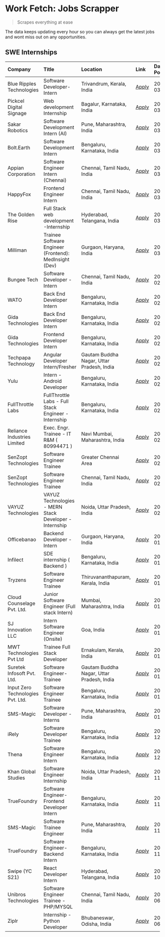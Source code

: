 # Work Fetch: Jobs Scrapper
> Scrapes everything at ease

The data keeps updating every hour so you can always get the latest jobs and wont miss out on any opportunities.

## SWE Internships
<!--START_SECTION:workfetch-->
| Company                           | Title                                                  | Location                                  | Link                                                                                                                                                                                                                                                                         | Date Posted   |
|:----------------------------------|:-------------------------------------------------------|:------------------------------------------|:-----------------------------------------------------------------------------------------------------------------------------------------------------------------------------------------------------------------------------------------------------------------------------|:--------------|
| Blue Ripples Technologies         | Software Developer- Intern                             | Trivandrum, Kerala, India                 | [Apply](https://in.linkedin.com/jobs/view/software-developer-intern-at-blue-ripples-technologies-3850694934?position=7&pageNum=0&refId=SPA1fNeX4TSIXkklRFJpeQ%3D%3D&trackingId=5Ap8ZPDONI%2FSnDJlgrJE2w%3D%3D&trk=public_jobs_jserp-result_search-card)                      | 2024-03-08    |
| Pickcel Digital Signage           | Web development Internship                             | Bagalur, Karnataka, India                 | [Apply](https://in.linkedin.com/jobs/view/web-development-internship-at-pickcel-digital-signage-3849506118?position=53&pageNum=0&refId=SPA1fNeX4TSIXkklRFJpeQ%3D%3D&trackingId=sNxek0Dq8t3ksaQiieipJA%3D%3D&trk=public_jobs_jserp-result_search-card)                        | 2024-03-08    |
| Sakar Robotics                    | Software Development Intern (AI)                       | Pune, Maharashtra, India                  | [Apply](https://in.linkedin.com/jobs/view/software-development-intern-ai-at-sakar-robotics-3848337951?position=10&pageNum=0&refId=SPA1fNeX4TSIXkklRFJpeQ%3D%3D&trackingId=Syhg5wEDv%2FNzA9cDcGMRkw%3D%3D&trk=public_jobs_jserp-result_search-card)                           | 2024-03-07    |
| Bolt.Earth                        | Software Development Intern                            | Bengaluru, Karnataka, India               | [Apply](https://in.linkedin.com/jobs/view/software-development-intern-at-bolt-earth-3849437038?position=13&pageNum=0&refId=SPA1fNeX4TSIXkklRFJpeQ%3D%3D&trackingId=ja2ptQFD%2FozGsPwRLXzI2A%3D%3D&trk=public_jobs_jserp-result_search-card)                                  | 2024-03-07    |
| Appian Corporation                | Software Engineer Intern (Chennai)                     | Chennai, Tamil Nadu, India                | [Apply](https://in.linkedin.com/jobs/view/software-engineer-intern-chennai-at-appian-corporation-3848335036?position=25&pageNum=0&refId=SPA1fNeX4TSIXkklRFJpeQ%3D%3D&trackingId=dG4bQj4JvXBoQZj3DzGhAw%3D%3D&trk=public_jobs_jserp-result_search-card)                       | 2024-03-07    |
| HappyFox                          | Frontend Engineer Intern                               | Chennai, Tamil Nadu, India                | [Apply](https://in.linkedin.com/jobs/view/frontend-engineer-intern-at-happyfox-3848357951?position=50&pageNum=0&refId=SPA1fNeX4TSIXkklRFJpeQ%3D%3D&trackingId=%2B%2BFFigHtJbHHg94R7G5GqA%3D%3D&trk=public_jobs_jserp-result_search-card)                                     | 2024-03-07    |
| The Golden Rise                   | Full Stack web development -Internship                 | Hyderabad, Telangana, India               | [Apply](https://in.linkedin.com/jobs/view/full-stack-web-development-internship-at-the-golden-rise-3847033236?position=36&pageNum=0&refId=SPA1fNeX4TSIXkklRFJpeQ%3D%3D&trackingId=tQZ3u7S7QGfNriC%2BkJd%2B6A%3D%3D&trk=public_jobs_jserp-result_search-card)                 | 2024-03-05    |
| Milliman                          | Trainee Software Engineer (Frontend): MedInsight (Dev) | Gurgaon, Haryana, India                   | [Apply](https://in.linkedin.com/jobs/view/trainee-software-engineer-frontend-medinsight-dev-at-milliman-3792874280?position=4&pageNum=0&refId=SPA1fNeX4TSIXkklRFJpeQ%3D%3D&trackingId=%2FBvaU7yL3fvxUtxmsT3rvw%3D%3D&trk=public_jobs_jserp-result_search-card)               | 2024-03-01    |
| Bungee Tech                       | Software Developer - Intern                            | Chennai, Tamil Nadu, India                | [Apply](https://in.linkedin.com/jobs/view/software-developer-intern-at-bungee-tech-3842220746?position=43&pageNum=0&refId=SPA1fNeX4TSIXkklRFJpeQ%3D%3D&trackingId=qyX8J99J0A9RQctyUOGPWA%3D%3D&trk=public_jobs_jserp-result_search-card)                                     | 2024-02-28    |
| WATO                              | Back End Developer Intern                              | Bengaluru, Karnataka, India               | [Apply](https://in.linkedin.com/jobs/view/back-end-developer-intern-at-wato-3834852920?position=60&pageNum=0&refId=SPA1fNeX4TSIXkklRFJpeQ%3D%3D&trackingId=erljFNx8nd6rXzyanQ%2FFkw%3D%3D&trk=public_jobs_jserp-result_search-card)                                          | 2024-02-26    |
| Gida Technologies                 | Back End Developer Intern                              | Bengaluru, Karnataka, India               | [Apply](https://in.linkedin.com/jobs/view/back-end-developer-intern-at-gida-technologies-3836849295?position=40&pageNum=0&refId=SPA1fNeX4TSIXkklRFJpeQ%3D%3D&trackingId=1RPFIaqHozct3OmYspYh3w%3D%3D&trk=public_jobs_jserp-result_search-card)                               | 2024-02-23    |
| Gida Technologies                 | Frontend Developer Intern                              | Bengaluru, Karnataka, India               | [Apply](https://in.linkedin.com/jobs/view/frontend-developer-intern-at-gida-technologies-3836040945?position=12&pageNum=0&refId=SPA1fNeX4TSIXkklRFJpeQ%3D%3D&trackingId=Z1%2BCdKCZ7Ng0c%2B0P5%2BC3%2Bw%3D%3D&trk=public_jobs_jserp-result_search-card)                       | 2024-02-21    |
| Techpapa Technology               | Angular Developer Intern/Fresher                       | Gautam Buddha Nagar, Uttar Pradesh, India | [Apply](https://in.linkedin.com/jobs/view/angular-developer-intern-fresher-at-techpapa-technology-3834305862?position=49&pageNum=0&refId=SPA1fNeX4TSIXkklRFJpeQ%3D%3D&trackingId=LK2n2NqVZ%2FRKOKG%2FxiiT5g%3D%3D&trk=public_jobs_jserp-result_search-card)                  | 2024-02-20    |
| Yulu                              | Intern - Android Developer                             | Bengaluru, Karnataka, India               | [Apply](https://in.linkedin.com/jobs/view/intern-android-developer-at-yulu-3834459982?position=46&pageNum=0&refId=SPA1fNeX4TSIXkklRFJpeQ%3D%3D&trackingId=JMK62FAeAtIp64qxUqihOQ%3D%3D&trk=public_jobs_jserp-result_search-card)                                             | 2024-02-19    |
| FullThrottle Labs                 | FullThrottle Labs - Full Stack Engineer - Internship   | Bengaluru, Karnataka, India               | [Apply](https://in.linkedin.com/jobs/view/fullthrottle-labs-full-stack-engineer-internship-at-fullthrottle-labs-3829636016?position=48&pageNum=0&refId=SPA1fNeX4TSIXkklRFJpeQ%3D%3D&trackingId=ovy%2Bs9liDlZVl4N4JjU%2B9g%3D%3D&trk=public_jobs_jserp-result_search-card)    | 2024-02-17    |
| Reliance Industries Limited       | Exec. Engr. Trainee - IT R&M ( 80994471 )              | Navi Mumbai, Maharashtra, India           | [Apply](https://in.linkedin.com/jobs/view/exec-engr-trainee-it-r-m-80994471-at-reliance-industries-limited-3850269171?position=20&pageNum=0&refId=SPA1fNeX4TSIXkklRFJpeQ%3D%3D&trackingId=%2FvZc5yeF7MB%2F%2BaEDvsh89A%3D%3D&trk=public_jobs_jserp-result_search-card)       | 2024-02-12    |
| SenZopt Technologies              | Software Engineer Trainee                              | Greater Chennai Area                      | [Apply](https://in.linkedin.com/jobs/view/software-engineer-trainee-at-senzopt-technologies-3827688781?position=31&pageNum=0&refId=SPA1fNeX4TSIXkklRFJpeQ%3D%3D&trackingId=7dDlY45FSmQnuSR%2FlDrl9A%3D%3D&trk=public_jobs_jserp-result_search-card)                          | 2024-02-12    |
| SenZopt Technologies              | Software Engineer Trainee                              | Chennai, Tamil Nadu, India                | [Apply](https://in.linkedin.com/jobs/view/software-engineer-trainee-at-senzopt-technologies-3827686880?position=42&pageNum=0&refId=SPA1fNeX4TSIXkklRFJpeQ%3D%3D&trackingId=%2BsXU1EgewHAMB%2B51op4tYw%3D%3D&trk=public_jobs_jserp-result_search-card)                        | 2024-02-12    |
| VAYUZ Technologies                | VAYUZ Technologies - MERN Stack Developer - Internship | Noida, Uttar Pradesh, India               | [Apply](https://in.linkedin.com/jobs/view/vayuz-technologies-mern-stack-developer-internship-at-vayuz-technologies-3822619356?position=51&pageNum=0&refId=SPA1fNeX4TSIXkklRFJpeQ%3D%3D&trackingId=BKtSOVehb8N6IxZ6j5onAQ%3D%3D&trk=public_jobs_jserp-result_search-card)     | 2024-02-10    |
| Officebanao                       | Backend Developer - Intern                             | Gurgaon, Haryana, India                   | [Apply](https://in.linkedin.com/jobs/view/backend-developer-intern-at-officebanao-3814263731?position=21&pageNum=0&refId=SPA1fNeX4TSIXkklRFJpeQ%3D%3D&trackingId=%2FaTk3Kw0%2BZTNmqhMtZ5Jaw%3D%3D&trk=public_jobs_jserp-result_search-card)                                  | 2024-01-31    |
| Infilect                          | SDE internship ( Backend )                             | Bengaluru, Karnataka, India               | [Apply](https://in.linkedin.com/jobs/view/sde-internship-backend-at-infilect-3815120558?position=22&pageNum=0&refId=SPA1fNeX4TSIXkklRFJpeQ%3D%3D&trackingId=zjlFrNFHV35eoDkkLcOLOw%3D%3D&trk=public_jobs_jserp-result_search-card)                                           | 2024-01-25    |
| Tryzens                           | Software Engineer Trainee                              | Thiruvananthapuram, Kerala, India         | [Apply](https://in.linkedin.com/jobs/view/software-engineer-trainee-at-tryzens-3809363491?position=34&pageNum=0&refId=SPA1fNeX4TSIXkklRFJpeQ%3D%3D&trackingId=mT%2FYb0sDitaW2HZrGwjQjQ%3D%3D&trk=public_jobs_jserp-result_search-card)                                       | 2024-01-18    |
| Cloud Counselage Pvt. Ltd.        | Junior Software Engineer (Full stack Intern)           | Mumbai, Maharashtra, India                | [Apply](https://in.linkedin.com/jobs/view/junior-software-engineer-full-stack-intern-at-cloud-counselage-pvt-ltd-3803132814?position=23&pageNum=0&refId=SPA1fNeX4TSIXkklRFJpeQ%3D%3D&trackingId=X3I%2Fvht1qn%2B0%2FHx0bH8xkw%3D%3D&trk=public_jobs_jserp-result_search-card) | 2024-01-11    |
| SJ Innovation LLC                 | Intern Software Engineer (Onsite)                      | Goa, India                                | [Apply](https://in.linkedin.com/jobs/view/intern-software-engineer-onsite-at-sj-innovation-llc-3799959011?position=37&pageNum=0&refId=SPA1fNeX4TSIXkklRFJpeQ%3D%3D&trackingId=RswLsEZKG8ZmoxUxFNEcog%3D%3D&trk=public_jobs_jserp-result_search-card)                         | 2024-01-11    |
| MWT Technologies Pvt Ltd          | Trainee Full Stack Developer                           | Ernakulam, Kerala, India                  | [Apply](https://in.linkedin.com/jobs/view/trainee-full-stack-developer-at-mwt-technologies-pvt-ltd-3800921715?position=5&pageNum=0&refId=SPA1fNeX4TSIXkklRFJpeQ%3D%3D&trackingId=LDFJLv1%2Fc0%2FGvDcKWf4xeA%3D%3D&trk=public_jobs_jserp-result_search-card)                  | 2024-01-09    |
| Suretek Infosoft Pvt. Ltd.        | Software Engineer-Trainee                              | Gautam Buddha Nagar, Uttar Pradesh, India | [Apply](https://in.linkedin.com/jobs/view/software-engineer-trainee-at-suretek-infosoft-pvt-ltd-3800934643?position=18&pageNum=0&refId=SPA1fNeX4TSIXkklRFJpeQ%3D%3D&trackingId=sgB7MJd3jvPvZKYJFsNcZg%3D%3D&trk=public_jobs_jserp-result_search-card)                        | 2024-01-09    |
| Input Zero Technologies Pvt. Ltd. | Software Engineer Trainee                              | Bengaluru, Karnataka, India               | [Apply](https://in.linkedin.com/jobs/view/software-engineer-trainee-at-input-zero-technologies-pvt-ltd-3800927643?position=29&pageNum=0&refId=SPA1fNeX4TSIXkklRFJpeQ%3D%3D&trackingId=gxDGnN6J5b693vf0qzkm6Q%3D%3D&trk=public_jobs_jserp-result_search-card)                 | 2024-01-09    |
| SMS-Magic                         | Software Developer -Interns                            | Pune, Maharashtra, India                  | [Apply](https://in.linkedin.com/jobs/view/software-developer-interns-at-sms-magic-3799485343?position=32&pageNum=0&refId=SPA1fNeX4TSIXkklRFJpeQ%3D%3D&trackingId=HqQcOxSzxHEvh%2FqF1xs31w%3D%3D&trk=public_jobs_jserp-result_search-card)                                    | 2024-01-05    |
| iRely                             | Software Developer Trainee                             | Bengaluru, Karnataka, India               | [Apply](https://in.linkedin.com/jobs/view/software-developer-trainee-at-irely-3801577534?position=11&pageNum=0&refId=SPA1fNeX4TSIXkklRFJpeQ%3D%3D&trackingId=vCzHQp%2FDogVAj85JR1xaMA%3D%3D&trk=public_jobs_jserp-result_search-card)                                        | 2023-12-22    |
| Thena                             | Software Engineer Intern                               | Bengaluru, Karnataka, India               | [Apply](https://in.linkedin.com/jobs/view/software-engineer-intern-at-thena-3778731751?position=15&pageNum=0&refId=SPA1fNeX4TSIXkklRFJpeQ%3D%3D&trackingId=0umHBnjQVbgmHcgNCduRoA%3D%3D&trk=public_jobs_jserp-result_search-card)                                            | 2023-12-05    |
| Khan Global Studies               | Software Engineer Internship                           | Noida, Uttar Pradesh, India               | [Apply](https://in.linkedin.com/jobs/view/software-engineer-internship-at-khan-global-studies-3766942197?position=44&pageNum=0&refId=SPA1fNeX4TSIXkklRFJpeQ%3D%3D&trackingId=GcBVfTPUyJKXPIlbgPgy8g%3D%3D&trk=public_jobs_jserp-result_search-card)                          | 2023-11-27    |
| TrueFoundry                       | Software Engineer- Frontend Developer Intern           | Bengaluru, Karnataka, India               | [Apply](https://in.linkedin.com/jobs/view/software-engineer-frontend-developer-intern-at-truefoundry-3790095058?position=14&pageNum=0&refId=SPA1fNeX4TSIXkklRFJpeQ%3D%3D&trackingId=x8KmDcfIT33rn7x4uh031w%3D%3D&trk=public_jobs_jserp-result_search-card)                   | 2023-11-24    |
| SMS-Magic                         | Software Trainee Engineer                              | Pune, Maharashtra, India                  | [Apply](https://in.linkedin.com/jobs/view/software-trainee-engineer-at-sms-magic-3761409781?position=26&pageNum=0&refId=SPA1fNeX4TSIXkklRFJpeQ%3D%3D&trackingId=96MchHIIFGsCb%2BW6vmxPbw%3D%3D&trk=public_jobs_jserp-result_search-card)                                     | 2023-11-16    |
| TrueFoundry                       | Software Engineer-Backend Intern                       | Bengaluru, Karnataka, India               | [Apply](https://in.linkedin.com/jobs/view/software-engineer-backend-intern-at-truefoundry-3779508170?position=27&pageNum=0&refId=SPA1fNeX4TSIXkklRFJpeQ%3D%3D&trackingId=Oa3lgHEvPkTIifAj4WUCXg%3D%3D&trk=public_jobs_jserp-result_search-card)                              | 2023-11-10    |
| Swipe (YC S21)                    | React Developer Intern                                 | Hyderabad, Telangana, India               | [Apply](https://in.linkedin.com/jobs/view/react-developer-intern-at-swipe-yc-s21-3737600089?position=16&pageNum=0&refId=SPA1fNeX4TSIXkklRFJpeQ%3D%3D&trackingId=LTTSwCPTotNx9TCuRUHSVw%3D%3D&trk=public_jobs_jserp-result_search-card)                                       | 2023-10-13    |
| Unibros Technologies              | Software Engineer Trainee - PHP/MYSQL                  | Chennai, Tamil Nadu, India                | [Apply](https://in.linkedin.com/jobs/view/software-engineer-trainee-php-mysql-at-unibros-technologies-3656599241?position=33&pageNum=0&refId=SPA1fNeX4TSIXkklRFJpeQ%3D%3D&trackingId=DjjdHibTECfkC8pQcUdXoQ%3D%3D&trk=public_jobs_jserp-result_search-card)                  | 2023-06-12    |
| Ziplr                             | Internship - Python Developer                          | Bhubaneswar, Odisha, India                | [Apply](https://in.linkedin.com/jobs/view/internship-python-developer-at-ziplr-3645677592?position=55&pageNum=0&refId=SPA1fNeX4TSIXkklRFJpeQ%3D%3D&trackingId=xgjUMXXOiipYkGKmdOhP5Q%3D%3D&trk=public_jobs_jserp-result_search-card)                                         | 2023-06-02    |
<!--END_SECTION:workfetch-->
